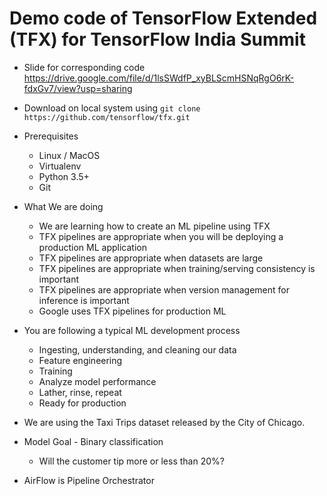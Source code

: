 # Demo code of TensorFlow Extended (TFX) for TensorFlow India Summit

* Slide for corresponding code https://drive.google.com/file/d/1lsSWdfP_xyBLScmHSNqRgO6rK-fdxGv7/view?usp=sharing

* Download on local system using ``` git clone https://github.com/tensorflow/tfx.git ```

* Prerequisites
  - Linux / MacOS
  - Virtualenv
  - Python 3.5+
  - Git

* What We are doing
  - We are learning how to create an ML pipeline using TFX
  - TFX pipelines are appropriate when you will be deploying a production ML application
  - TFX pipelines are appropriate when datasets are large
  - TFX pipelines are appropriate when training/serving consistency is important
  - TFX pipelines are appropriate when version management for inference is important
  - Google uses TFX pipelines for production ML
  
  
* You are following a typical ML development process

  - Ingesting, understanding, and cleaning our data
  - Feature engineering
  - Training
  - Analyze model performance
  - Lather, rinse, repeat
  - Ready for production

* We are using the Taxi Trips dataset released by the City of Chicago.

* Model Goal - Binary classification
  - Will the customer tip more or less than 20%?
  
* AirFlow is Pipeline Orchestrator
